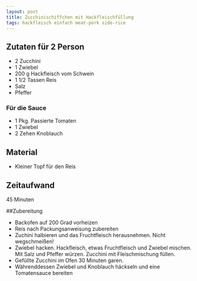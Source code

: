 ```yaml
---
layout: post
title: Zucchinischiffchen mit Hackfleischfüllung
tags: hackfleisch einfach meat-pork side-rice
---
```

## Zutaten für 2 Person
* 2 Zucchini
* 1 Zwiebel
* 200 g Hackfleisch vom Schwein
* 1 1/2 Tassen Reis
* Salz
* Pfeffer

### Für die Sauce
* 1 Pkg. Passierte Tomaten
* 1 Zwiebel
* 2 Zehen Knoblauch

## Material
* Kleiner Topf für den Reis

## Zeitaufwand
45 Minuten

##Zubereitung
* Backofen auf 200 Grad vorheizen
* Reis nach Packungsanweisung zubereiten
* Zuchini halbieren und das Fruchtfleisch herausnehmen. Nicht
  wegschmeißen!
* Zwiebel hacken. Hackfleisch, etwas Fruchtfleisch und Zwiebel mischen.
  Mit Salz und Pfeffer würzen. Zucchini mit Fleischmischung füllen.
* Gefüllte Zucchini im Ofen 30 Minuten garen.
* Währenddessen Zwiebel und Knoblauch häckseln und eine Tomatensauce bereiten
